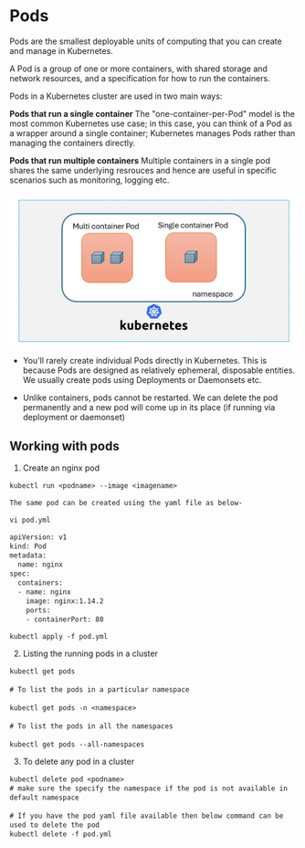 # Pods 

Pods are the smallest deployable units of computing that you can create and manage in Kubernetes.

A Pod is a group of one or more containers, with shared storage and network resources, and a specification for how to run the containers.

Pods in a Kubernetes cluster are used in two main ways:

**Pods that run a single container** The "one-container-per-Pod" model is the most common Kubernetes use case; in this case, you can think of a Pod as a wrapper around a single container; Kubernetes manages Pods rather than managing the containers directly.

**Pods that run multiple containers** Multiple containers in a single pod shares the same underlying resrouces and hence are useful in specific scenarios such as monitoring, logging etc. 


<img src="../images/pod.png" alt="Before image">

- You'll rarely create individual Pods directly in Kubernetes. This is because Pods are designed as relatively ephemeral, disposable entities. We usually create pods using Deployments or Daemonsets etc.

- Unlike containers, pods cannot be restarted. We can delete the pod permanently and a new pod will come up in its place (if running via deployment or daemonset)


## Working with pods

1. Create an nginx pod

```
kubectl run <podname> --image <imagename> 
```

    The same pod can be created using the yaml file as below-

```
vi pod.yml
```
```
apiVersion: v1
kind: Pod
metadata:
  name: nginx
spec:
  containers:
  - name: nginx
    image: nginx:1.14.2
    ports:
    - containerPort: 80
```
```
kubectl apply -f pod.yml
```

2. Listing the running pods in a cluster 

```
kubectl get pods 

# To list the pods in a particular namespace

kubectl get pods -n <namespace>

# To list the pods in all the namespaces

kubectl get pods --all-namespaces
```

3. To delete any pod in a cluster 

```
kubectl delete pod <podname>
# make sure the specify the namespace if the pod is not available in default namespace

# If you have the pod yaml file available then below command can be used to delete the pod
kubectl delete -f pod.yml

```


